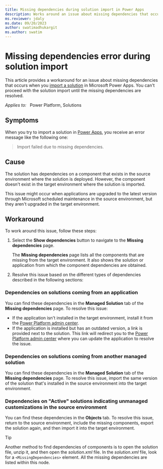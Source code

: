 ```yaml
---
title: Missing dependencies during solution import in Power Apps
description: Works around an issue about missing dependencies that occurs when you import a solution in the target environment in Microsoft Power Apps.
ms.reviewer: jdaly
ms.date: 09/20/2023
author: swatimadhukargit
ms.author: swatim
---
```

# Missing dependencies error during solution import

This article provides a workaround for an issue about missing dependencies that occurs when you [import a solution](/powerapps/maker/data-platform/import-update-export-solutions) in Microsoft Power Apps. You can't proceed with the solution import until the missing dependencies are resolved.

_Applies to:_ &nbsp; Power Platform, Solutions


## Symptoms

When you try to import a solution in [Power Apps](https://make.powerapps.com/?utm_source=padocs&utm_medium=linkinadoc&utm_campaign=referralsfromdoc), you receive an error message like the following one:

> Import failed due to missing dependencies.

## Cause

The solution has dependencies on a component that exists in the source environment where the solution is deployed. However, the component doesn't exist in the target environment where the solution is imported.

This issue might occur when applications are upgraded to the latest version through Microsoft scheduled maintenance in the source environment, but they aren't upgraded in the target environment.

## Workaround

To work around this issue, follow these steps:

1. Select the **Show dependencies** button to navigate to the **Missing dependencies** page.

    The **Missing dependencies** page lists all the components that are missing from the target environment. It also shows the solution or application from which the component dependencies are obtained.

2. Resolve this issue based on the different types of dependencies described in the following sections:

### Dependencies on solutions coming from an application

You can find these dependencies in the **Managed Solution** tab of the **Missing dependencies** page. To resolve this issue:

- If the application isn't installed in the target environment, install it from the [Power Platform admin center](https://admin.powerplatform.microsoft.com/?utm_source=padocs&utm_medium=linkinadoc&utm_campaign=referralsfromdoc).
- If the application is installed but has an outdated version, a link is provided next to the solution. This link will redirect you to the [Power Platform admin center](https://admin.powerplatform.microsoft.com/?utm_source=padocs&utm_medium=linkinadoc&utm_campaign=referralsfromdoc) where you can update the application to resolve the issue.

### Dependencies on solutions coming from another managed solution

You can find these dependencies in the **Managed Solution** tab of the **Missing dependencies** page. To resolve this issue, import the same version of the solution that's installed in the source environment into the target environment.

### Dependencies on "Active" solutions indicating unmanaged customizations in the source environment

You can find these dependencies in the **Objects** tab. To resolve this issue, return to the source environment, include the missing components, export the solution again, and then import it into the target environment.

> [!TIP]
> Another method to find dependencies of components is to open the solution file, unzip it, and then open the *solution.xml* file. In the *solution.xml* file, look for a `<MissingDependencies>` element. All the missing dependencies are listed within this node.
